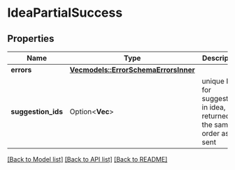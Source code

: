 # IdeaPartialSuccess

## Properties

Name | Type | Description | Notes
------------ | ------------- | ------------- | -------------
**errors** | [**Vec<models::ErrorSchemaErrorsInner>**](ErrorSchema_errors_inner.md) |  | 
**suggestion_ids** | Option<**Vec<String>**> | unique IDs for suggestions in idea, returned in the same order as sent | [optional]

[[Back to Model list]](../README.md#documentation-for-models) [[Back to API list]](../README.md#documentation-for-api-endpoints) [[Back to README]](../README.md)


